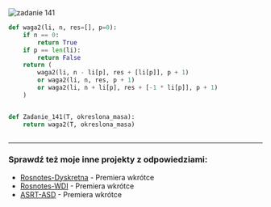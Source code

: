 <picture>
  <source srcset="../../srt/zbior_zadan/141.png" media="(prefers-color-scheme: light)">
  <source srcset="../../srt/zbior_zadan/black_141.png" media="(prefers-color-scheme: dark)">
  <img src="../../srt/zbior_zadan/black_141.png" alt="zadanie 141">
</picture>

```python
def waga2(li, n, res=[], p=0):
    if n == 0:
        return True
    if p == len(li):
        return False
    return (
        waga2(li, n - li[p], res + [li[p]], p + 1)
        or waga2(li, n, res, p + 1)
        or waga2(li, n + li[p], res + [-1 * li[p]], p + 1)
    )


def Zadanie_141(T, okreslona_masa):
    return waga2(T, okreslona_masa)



```

---
### Sprawdź też moje inne projekty z odpowiedziami:
- [Rosnotes-Dyskretna](https://github.com/kamilGie/Rosnotes-Dyskretna) - Premiera wkrótce
- [Rosnotes-WDI](https://github.com/kamilGie/Rosnotes-WDI) - Premiera wkrótce
- [ASRT-ASD](https://github.com/kamilGie/Rosnotes-Dyskretna) - Premiera wkrótce
